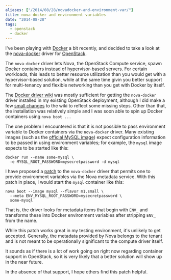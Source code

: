 ```yaml
---
aliases: ["/2014/08/28/novadocker-and-environment-var/"]
title: nova-docker and environment variables
date: "2014-08-28"
tags:
  - openstack
  - docker
---
```


I've been playing with [Docker][] a bit recently, and decided to take
a look at the [nova-docker][] driver for [OpenStack][].

[docker]: https://docker.com/
[nova-docker]: https://github.com/stackforge/nova-docker
[openstack]: http://openstack.org/

The `nova-docker` driver lets Nova, the OpenStack Compute service,
spawn Docker containers instead of hypervisor-based servers.  For
certain workloads, this leads to better resource utilization than you
would get with a hypervisor-based solution, while at the same time
givin you better support for multi-tenancy and flexible networking
than you get with Docker by itself.

The [Docker driver wiki][wiki] was mostly sufficient for getting the
`nova-docker` driver installed in my existing OpenStack deployment,
although I did make a few [small changes][] to the wiki to reflect
some missing steps.  Other than that, the installation was relatively
simple and I was soon able to spin up Docker containers using `nova
boot ...` 

[wiki]: https://wiki.openstack.org/wiki/Docker
[small changes]: https://wiki.openstack.org/w/index.php?title=Docker&diff=61664&oldid=58546

The one problem I encountered is that it is not possible to pass
environment variable to Docker containers via the `nova-docker`
driver.  Many existing images (such as the [official MySQL image][])
expect configuration information to be passed in using environment
variables; for example, the `mysql` image expects to be started like
this:

    docker run --name some-mysql \
      -e MYSQL_ROOT_PASSWORD=mysecretpassword -d mysql

I have proposed a [patch][] to the `nova-docker` driver that permits
one to provide environment variables via the Nova metadata service.
With this patch in place, I would start the `mysql` container like
this:

    nova boot --image mysql --flavor m1.small \
      --meta ENV_MYSQL_ROOT_PASSWORD=mysecretpassword \
      some-mysql

That is, the driver looks for metadata items that begin with `ENV_`
and transforms these into Docker environment variables after stripping
`ENV_` from the name.

[patch]: https://review.openstack.org/#/c/117583/
[official mysql image]: https://registry.hub.docker.com/_/mysql/

While this patch works great in my testing environment, it's unlikely
to get accepted.  Generally, the metadata provided by Nova belongs to
the tenant and is not meant to be operationally significant to the
compute driver itself.

It sounds as if there is a lot of work going on right now regarding
container support in OpenStack, so it is very likely that a better
solution will show up in the near future.

In the absence of that support, I hope others find this patch helpful.

